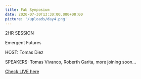```yaml
---
title: Fab Symposium
date: 2020-07-30T13:30:00.000+00:00
picture: '/uploads/day4.png'
---
```


2HR SESSION


Emergent Futures


HOST: Tomas Diez


SPEAKERS: Tomas Vivanco, Roberth Garita, more joining soon...

[Check LIVE here](https://www.youtube.com/watch?v=mGR_IcDo0gY)
